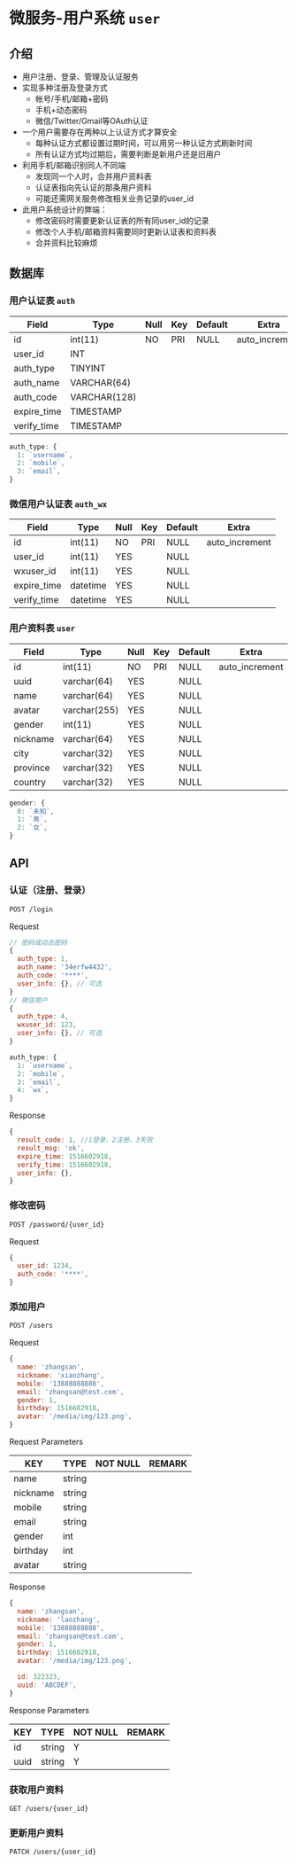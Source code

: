 # 微服务-用户系统 `user`

## 介绍

- 用户注册、登录、管理及认证服务
- 实现多种注册及登录方式
  - 帐号/手机/邮箱+密码
  - 手机+动态密码
  - 微信/Twitter/Gmail等OAuth认证
- 一个用户需要存在两种以上认证方式才算安全
  - 每种认证方式都设置过期时间，可以用另一种认证方式刷新时间
  - 所有认证方式均过期后，需要判断是新用户还是旧用户
- 利用手机/邮箱识别同人不同端
  - 发现同一个人时，合并用户资料表
  - 认证表指向先认证的那条用户资料
  - 可能还需网关服务修改相关业务记录的user_id
- 此用户系统设计的弊端：
  - 修改密码时需要更新认证表的所有同user_id的记录
  - 修改个人手机/邮箱资料需要同时更新认证表和资料表
  - 合并资料比较麻烦

## 数据库

### 用户认证表 `auth`

| Field       | Type         | Null | Key | Default | Extra          |
|-------------|--------------|------|-----|---------|----------------|
| id          | int(11)      | NO   | PRI | NULL    | auto_increment |
| user_id     | INT          |      |     |         |                |
| auth_type   | TINYINT      |      |     |         |                |
| auth_name   | VARCHAR(64)  |      |     |         |                |
| auth_code   | VARCHAR(128) |      |     |         |                |
| expire_time | TIMESTAMP    |      |     |         |                |
| verify_time | TIMESTAMP    |      |     |         |                |

```js
auth_type: {
  1: `username`,
  2: `mobile`,
  3: `email`,
}
```

### 微信用户认证表 `auth_wx`

| Field       | Type     | Null | Key | Default | Extra          |
|-------------|----------|------|-----|---------|----------------|
| id          | int(11)  | NO   | PRI | NULL    | auto_increment |
| user_id     | int(11)  | YES  |     | NULL    |                |
| wxuser_id   | int(11)  | YES  |     | NULL    |                |
| expire_time | datetime | YES  |     | NULL    |                |
| verify_time | datetime | YES  |     | NULL    |                |

### 用户资料表 `user`

| Field    | Type         | Null | Key | Default | Extra          |
|----------|--------------|------|-----|---------|----------------|
| id       | int(11)      | NO   | PRI | NULL    | auto_increment |
| uuid     | varchar(64)  | YES  |     | NULL    |                |
| name     | varchar(64)  | YES  |     | NULL    |                |
| avatar   | varchar(255) | YES  |     | NULL    |                |
| gender   | int(11)      | YES  |     | NULL    |                |
| nickname | varchar(64)  | YES  |     | NULL    |                |
| city     | varchar(32)  | YES  |     | NULL    |                |
| province | varchar(32)  | YES  |     | NULL    |                |
| country  | varchar(32)  | YES  |     | NULL    |                |

```js
gender: {
  0: `未知`,
  1: `男`,
  2: `女`,
}
```

## API

### 认证（注册、登录）

```sh
POST /login
```

Request

```js
// 密码或动态密码
{
  auth_type: 1,
  auth_name: '34erfw4432',
  auth_code: '****',
  user_info: {}, // 可选
}
// 微信用户
{
  auth_type: 4,
  wxuser_id: 123,
  user_info: {}, // 可选
}
```

```js
auth_type: {
  1: `username`,
  2: `mobile`,
  3: `email`,
  4: `wx`,
}
```

Response

```js
{
  result_code: 1, //1登录，2注册，3失败
  result_msg: 'ok',
  expire_time: 1516602918,
  verify_time: 1516602918,
  user_info: {},
}
```

### 修改密码

```sh
POST /password/{user_id}
```

Request

```js
{
  user_id: 1234,
  auth_code: '****',
}
```

### 添加用户

```sh
POST /users
```

Request

```js
{
  name: 'zhangsan',
  nickname: 'xiaozhang',
  mobile: '13888888888',
  email: 'zhangsan@test.com',
  gender: 1,
  birthday: 1516602918,
  avatar: '/media/img/123.png',
}
```

Request Parameters

| KEY      | TYPE   | NOT NULL | REMARK |
|----------|--------|----------|--------|
| name     | string |          |        |
| nickname | string |          |        |
| mobile   | string |          |        |
| email    | string |          |        |
| gender   | int    |          |        |
| birthday | int    |          |        |
| avatar   | string |          |        |

Response

```js
{
  name: 'zhangsan',
  nickname: 'laozhang',
  mobile: '13888888888',
  email: 'zhangsan@test.com',
  gender: 1,
  birthday: 1516602918,
  avatar: '/media/img/123.png',

  id: 322323,
  uuid: 'ABCDEF',
}
```

Response Parameters

| KEY  | TYPE   | NOT NULL | REMARK |
|------|--------|----------|--------|
| id   | string | Y        |        |
| uuid | string | Y        |        |

### 获取用户资料

```sh
GET /users/{user_id}
```

### 更新用户资料

```sh
PATCH /users/{user_id}
```
